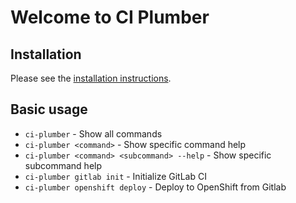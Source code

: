 # Welcome to CI Plumber

## Installation

Please see the [installation instructions](installation.md).

## Basic usage

- `ci-plumber` - Show all commands
- `ci-plumber <command>` - Show specific command help
- `ci-plumber <command> <subcommand> --help` - Show specific subcommand help
- `ci-plumber gitlab init` - Initialize GitLab CI
- `ci-plumber openshift deploy` - Deploy to OpenShift from Gitlab
